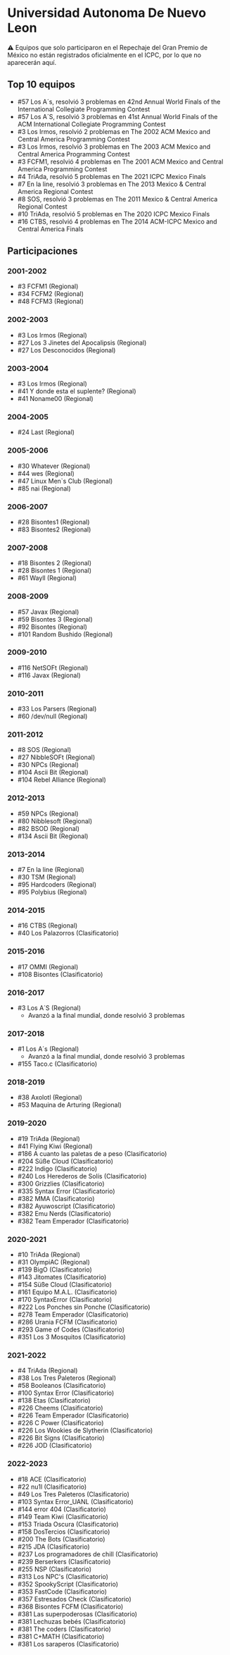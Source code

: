 # Universidad Autonoma De Nuevo Leon

:warning: Equipos que solo participaron en el Repechaje del Gran Premio de México no están registrados oficialmente en el ICPC, por lo que no aparecerán aquí.

## Top 10 equipos

- #57 Los A´s, resolvió 3 problemas en 42nd Annual World Finals of the International Collegiate Programming Contest
- #57 Los A´S, resolvió 3 problemas en 41st Annual World Finals of the ACM International Collegiate Programming Contest
- #3 Los Irmos, resolvió 2 problemas en The 2002 ACM Mexico and Central America Programming Contest
- #3 Los Irmos, resolvió 3 problemas en The 2003 ACM Mexico and Central America Programming Contest
- #3 FCFM1, resolvió 4 problemas en The 2001 ACM Mexico and Central America Programming Contest
- #4 TriAda, resolvió 5 problemas en The 2021 ICPC Mexico Finals
- #7 En la line, resolvió 3 problemas en The 2013 Mexico & Central America Regional Contest
- #8 SOS, resolvió 3 problemas en The 2011 Mexico & Central America Regional Contest
- #10 TriAda, resolvió 5 problemas en The 2020 ICPC Mexico Finals
- #16 CTBS, resolvió 4 problemas en The 2014 ACM-ICPC Mexico and Central America Finals

## Participaciones

### 2001-2002

- #3 FCFM1 (Regional)
- #34 FCFM2 (Regional)
- #48 FCFM3 (Regional)

### 2002-2003

- #3 Los Irmos (Regional)
- #27 Los 3 Jinetes del Apocalipsis (Regional)
- #27 Los Desconocidos (Regional)

### 2003-2004

- #3 Los Irmos (Regional)
- #41 Y donde esta el suplente? (Regional)
- #41 Noname00 (Regional)

### 2004-2005

- #24 Last (Regional)

### 2005-2006

- #30 Whatever (Regional)
- #44 wes (Regional)
- #47 Linux Men`s Club (Regional)
- #85 nai (Regional)

### 2006-2007

- #28 Bisontes1 (Regional)
- #83 Bisontes2 (Regional)

### 2007-2008

- #18 Bisontes 2 (Regional)
- #28 Bisontes 1 (Regional)
- #61 Wayll (Regional)

### 2008-2009

- #57 Javax (Regional)
- #59 Bisontes 3 (Regional)
- #92 Bisontes (Regional)
- #101 Random Bushido (Regional)

### 2009-2010

- #116 NetSOFt (Regional)
- #116 Javax (Regional)

### 2010-2011

- #33 Los Parsers (Regional)
- #60 /dev/null (Regional)

### 2011-2012

- #8 SOS (Regional)
- #27 NibbleSOFt (Regional)
- #30 NPCs (Regional)
- #104 Ascii Bit (Regional)
- #104 Rebel Alliance (Regional)

### 2012-2013

- #59 NPCs (Regional)
- #80 Nibblesoft (Regional)
- #82 BSOD (Regional)
- #134 Ascii Bit (Regional)

### 2013-2014

- #7 En la line (Regional)
- #30 TSM (Regional)
- #95 Hardcoders (Regional)
- #95 Polybius (Regional)

### 2014-2015

- #16 CTBS (Regional)
- #40 Los Palazorros (Clasificatorio)

### 2015-2016

- #17 OMMI (Regional)
- #108 Bisontes (Clasificatorio)

### 2016-2017

- #3 Los A´S (Regional)
  - Avanzó a la final mundial, donde resolvió 3 problemas

### 2017-2018

- #1 Los A´s (Regional)
  - Avanzó a la final mundial, donde resolvió 3 problemas
- #155 Taco.c (Clasificatorio)

### 2018-2019

- #38 Axolotl (Regional)
- #53 Maquina de Arturing (Regional)

### 2019-2020

- #19 TriAda (Regional)
- #41 Flying Kiwi  (Regional)
- #186 A cuanto las paletas de a peso (Clasificatorio)
- #204 Süße Cloud (Clasificatorio)
- #222 Indigo (Clasificatorio)
- #240 Los Herederos de Solís (Clasificatorio)
- #300 Grizzlies (Clasificatorio)
- #335 Syntax Error (Clasificatorio)
- #382 MMA (Clasificatorio)
- #382 Ayuwoscript (Clasificatorio)
- #382 Emu Nerds (Clasificatorio)
- #382 Team Emperador (Clasificatorio)

### 2020-2021

- #10 TriAda (Regional)
- #31 OlympiAC (Regional)
- #139 BigO (Clasificatorio)
- #143 Jitomates (Clasificatorio)
- #154 Süße Cloud (Clasificatorio)
- #161 Equipo M.A.L. (Clasificatorio)
- #170 SyntaxError (Clasificatorio)
- #222 Los Ponches sin Ponche (Clasificatorio)
- #278 Team Emperador (Clasificatorio)
- #286 Urania FCFM (Clasificatorio)
- #293 Game of Codes (Clasificatorio)
- #351 Los 3 Mosquitos (Clasificatorio)

### 2021-2022

- #4 TriAda (Regional)
- #38 Los Tres Paleteros (Regional)
- #58 Booleanos (Clasificatorio)
- #100 Syntax Error (Clasificatorio)
- #138 Etas (Clasificatorio)
- #226 Cheems (Clasificatorio)
- #226 Team Emperador (Clasificatorio)
- #226 C Power (Clasificatorio)
- #226 Los Wookies de Slytherin (Clasificatorio)
- #226 Bit Signs (Clasificatorio)
- #226 JOD (Clasificatorio)

### 2022-2023

- #18 ACE (Clasificatorio)
- #22 nu1l (Clasificatorio)
- #49 Los Tres Paleteros (Clasificatorio)
- #103 Syntax Error_UANL (Clasificatorio)
- #144 error 404 (Clasificatorio)
- #149 Team Kiwi (Clasificatorio)
- #153 Triada Oscura (Clasificatorio)
- #158 DosTercios (Clasificatorio)
- #200 The Bots (Clasificatorio)
- #215 JDA (Clasificatorio)
- #237 Los programadores de chill (Clasificatorio)
- #239 Berserkers (Clasificatorio)
- #255 NSP (Clasificatorio)
- #313 Los NPC's (Clasificatorio)
- #352 SpookyScript (Clasificatorio)
- #353 FastCode (Clasificatorio)
- #357 Estresados Check (Clasificatorio)
- #368 Bisontes FCFM (Clasificatorio)
- #381 Las superpoderosas (Clasificatorio)
- #381 Lechuzas bebés (Clasificatorio)
- #381 The coders (Clasificatorio)
- #381 C+MATH (Clasificatorio)
- #381 Los saraperos (Clasificatorio)



